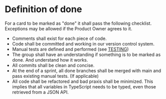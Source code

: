 # Definition of done

For a card to be marked as "done" it shall pass the following checklist. Exceptions may be allowed if the Product Owner agrees to it.

- Comments shall exist for each piece of code.
- Code shall be committed and working in our version control system.
- Manual tests are defined and performed (see [TESTING](TESTING.md))
- The group shall have an understanding if something is to be marked as done. And understand how it works.
- All commits shall be clean and concise.
- At the end of a sprint, all done branches shall be merged with main and pass existing manual tests. (If applicable)
- All code shall be refactored and bad praxis shall be minimized. This implies that all variables in TypeScript needs to be typed, even those retrieved from a JSON API.